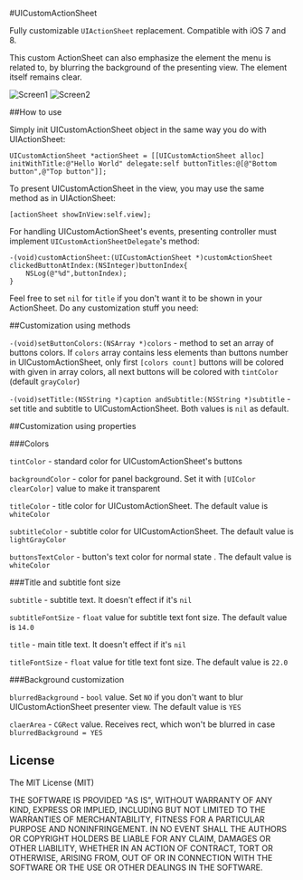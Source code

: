#UICustomActionSheet

Fully customizable `UIActionSheet` replacement. Compatible with iOS 7 and 8.


This сustom ActionSheet can also emphasize the element the menu is related to, by blurring the background of the presenting view. The element itself remains clear.


![Screen1](https://cloud.githubusercontent.com/assets/7644394/6421975/7da04fac-bedc-11e4-9d87-59b8696a664e.gif)
![Screen2](https://cloud.githubusercontent.com/assets/7644394/6421813/160a4e2a-bedb-11e4-803f-a474e64f6f6a.gif)


##How to use


Simply init UICustomActionSheet object in the same way you do with UIActionSheet:

    UICustomActionSheet *actionSheet = [[UICustomActionSheet alloc] initWithTitle:@"Hello World" delegate:self buttonTitles:@[@"Bottom button",@"Top button"]];

To present UICustomActionSheet in the view, you may use the same method as in UIActionSheet:

    [actionSheet showInView:self.view];

For handling UICustomActionSheet's events, presenting controller must implement `UICustomActionSheetDelegate`'s method:

    -(void)customActionSheet:(UICustomActionSheet *)customActionSheet clickedButtonAtIndex:(NSInteger)buttonIndex{
        NSLog(@"%d",buttonIndex);
    }

Feel free to set `nil` for `title` if you don't want it to be shown in your ActionSheet.  Do any customization stuff you need:

##Customization using methods

`-(void)setButtonColors:(NSArray *)colors` - method to set an array of buttons colors. If `colors` array contains less elements than buttons number in UICustomActionSheet, only first `[colors count]` buttons will be colored with given in array colors, all next buttons will be colored with `tintColor` (default `grayColor`)


`-(void)setTitle:(NSString *)caption andSubtitle:(NSString *)subtitle` - set title and subtitle to UICustomActionSheet. Both values is `nil` as default. 


##Customization using properties


###Colors


`tintColor` - standard color for UICustomActionSheet's buttons


`backgroundColor` - color for panel background. Set it with `[UIColor clearColor]` value to make it transparent 


`titleColor` - title color for UICustomActionSheet. The default value is `whiteColor`


`subtitleColor` - subtitle color for UICustomActionSheet. The default value is `lightGrayColor`


`buttonsTextColor` - button's text color for normal state . The default value is `whiteColor`


###Title and subtitle font size 


`subtitle` - subtitle text. It doesn't effect if it's `nil`


`subtitleFontSize` - `float` value for subtitle text font size. The default value is `14.0`


`title` - main title text. It doesn't effect if it's `nil`


`titleFontSize` - `float` value for title text font size. The default value is `22.0`

###Background customization

`blurredBackground` - `bool` value. Set `NO` if you don't want to blur UICustomActionSheet presenter view. The default value is `YES`


`claerArea` - `CGRect` value. Receives rect, which won't be blurred in case `blurredBackground = YES`


## License

The MIT License (MIT)


THE SOFTWARE IS PROVIDED "AS IS", WITHOUT WARRANTY OF ANY KIND, EXPRESS OR
IMPLIED, INCLUDING BUT NOT LIMITED TO THE WARRANTIES OF MERCHANTABILITY,
FITNESS FOR A PARTICULAR PURPOSE AND NONINFRINGEMENT. IN NO EVENT SHALL THE
AUTHORS OR COPYRIGHT HOLDERS BE LIABLE FOR ANY CLAIM, DAMAGES OR OTHER
LIABILITY, WHETHER IN AN ACTION OF CONTRACT, TORT OR OTHERWISE, ARISING FROM,
OUT OF OR IN CONNECTION WITH THE SOFTWARE OR THE USE OR OTHER DEALINGS IN THE
SOFTWARE.
